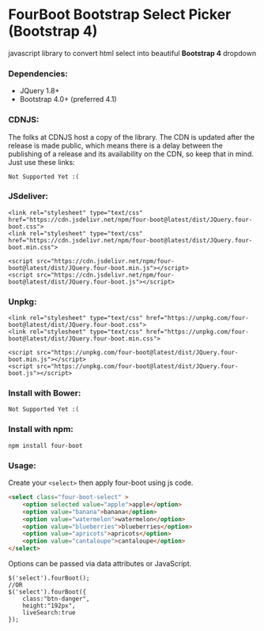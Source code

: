 **FourBoot Bootstrap Select Picker (Bootstrap 4)**
==========

javascript library to convert html select into beautiful **Bootstrap 4** dropdown

### Dependencies:

* JQuery 1.8+
* Bootstrap 4.0+ (preferred 4.1)

### CDNJS:
The folks at CDNJS host a copy of the library. The CDN is updated after the release is made public, which means there is a delay between the publishing of a release and its availability on the CDN, so keep that in mind. Just use these links:

```
Not Supported Yet :(
```

### JSdeliver:

```
<link rel="stylesheet" type="text/css" href="https://cdn.jsdelivr.net/npm/four-boot@latest/dist/JQuery.four-boot.css">
<link rel="stylesheet" type="text/css" href="https://cdn.jsdelivr.net/npm/four-boot@latest/dist/JQuery.four-boot.min.css">

<script src="https://cdn.jsdelivr.net/npm/four-boot@latest/dist/JQuery.four-boot.min.js"></script>
<script src="https://cdn.jsdelivr.net/npm/four-boot@latest/dist/JQuery.four-boot.js"></script>
```

### Unpkg:

```
<link rel="stylesheet" type="text/css" href="https://unpkg.com/four-boot@latest/dist/JQuery.four-boot.css">
<link rel="stylesheet" type="text/css" href="https://unpkg.com/four-boot@latest/dist/JQuery.four-boot.min.css">

<script src="https://unpkg.com/four-boot@latest/dist/JQuery.four-boot.min.js"></script>
<script src="https://unpkg.com/four-boot@latest/dist/JQuery.four-boot.js"></script>
```

### Install with Bower:
```
Not Supported Yet :(
```

### Install with npm:
```
npm install four-boot
```


### Usage:
Create your ```<select>``` then apply four-boot using js code.

```html
<select class="four-boot-select" >
	<option selected value="apple">apple</option>
	<option value="banana">banana</option>
	<option value="watermelon">watermelon</option>
	<option value="blueberries">blueberries</option>
	<option value="apricots">apricots</option>
	<option value="cantaloupe">cantaloupe</option>
</select>
```
Options can be passed via data attributes or JavaScript.

```
$('select').fourBoot();
//OR
$('select').fourBoot({
	class:"btn-danger",
	height:"192px",
	liveSearch:true
});

```